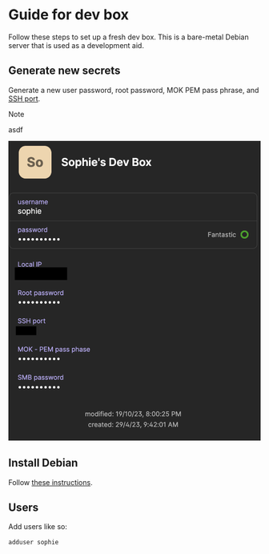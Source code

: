 <!--
MIT License

Copyright (c) 2023 Sophie Katz

Permission is hereby granted, free of charge, to any person obtaining a copy
of this software and associated documentation files (the "Software"), to deal
in the Software without restriction, including without limitation the rights
to use, copy, modify, merge, publish, distribute, sublicense, and/or sell
copies of the Software, and to permit persons to whom the Software is
furnished to do so, subject to the following conditions:

The above copyright notice and this permission notice shall be included in all
copies or substantial portions of the Software.

THE SOFTWARE IS PROVIDED "AS IS", WITHOUT WARRANTY OF ANY KIND, EXPRESS OR
IMPLIED, INCLUDING BUT NOT LIMITED TO THE WARRANTIES OF MERCHANTABILITY,
FITNESS FOR A PARTICULAR PURPOSE AND NONINFRINGEMENT. IN NO EVENT SHALL THE
AUTHORS OR COPYRIGHT HOLDERS BE LIABLE FOR ANY CLAIM, DAMAGES OR OTHER
LIABILITY, WHETHER IN AN ACTION OF CONTRACT, TORT OR OTHERWISE, ARISING FROM,
OUT OF OR IN CONNECTION WITH THE SOFTWARE OR THE USE OR OTHER DEALINGS IN THE
SOFTWARE.
-->

# Guide for dev box

Follow these steps to set up a fresh dev box. This is a bare-metal Debian server that is used as a development aid.

## Generate new secrets

Generate a new user password, root password, MOK PEM pass phrase, and [SSH port](https://it-tools.tech/random-port-generator).

> [!NOTE]  
> asdf

![Screenshot of 1Password](1password.png)

## Install Debian

Follow [these instructions](https://www.debian.org/distrib/).

## Users

Add users like so:

```shell
adduser sophie
```
